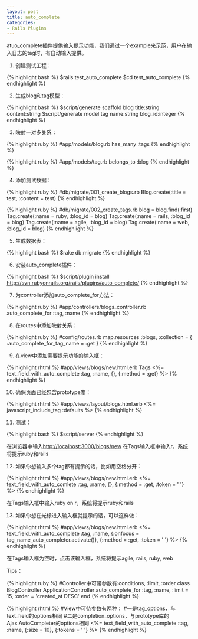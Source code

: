 ```yaml
---
layout: post
title: auto_complete
categories:
- Rails Plugins
---
```

atuo_complete插件提供输入提示功能，我们通过一个example来示范，用户在输入日志的tag时，有自动输入提供。

1. 创建测试工程：

{% highlight bash %}
$rails test_auto_complete
$cd test_auto_complete
{% endhighlight %}

2. 生成blog和tag模型：

{% highlight bash %}
$script/generate scaffold blog title:string content:string
$script/generate model tag name:string blog_id:integer
{% endhighlight %}

3. 映射一对多关系：

{% highlight ruby %}
#app/models/blog.rb
has_many :tags
{% endhighlight %}

{% highlight ruby %}
#app/models/tag.rb
belongs_to :blog
{% endhighlight %}

4. 添加测试数据：

{% highlight ruby %}
#db/migrate/001_create_blogs.rb
Blog.create(:title = test, :content = test)
{% endhighlight %}

{% highlight ruby %}
#db/migrate/002_create_tags.rb
blog = blog.find(:first)
Tag.create(:name = ruby, :blog_id = blog)
Tag.create(:name = rails, :blog_id = blog)
Tag.create(:name = agile, :blog_id = blog)
Tag.create(:name = web, :blog_id = blog)
{% endhighlight %}

5. 生成数据表：

{% highlight bash %}
$rake db:migrate
{% endhighlight %}

6. 安装auto_complete插件：

{% highlight bash %}
$script/plugin install http://svn.rubyonrails.org/rails/plugins/auto_complete/
{% endhighlight %}

7. 为controller添加auto_complete_for方法：

{% highlight ruby %}
#app/controllers/blogs_controller.rb
auto_complete_for :tag, :name
{% endhighlight %}

8. 在routes中添加映射关系：

{% highlight ruby %}
#config/routes.rb
map.resources :blogs, :collection = { :auto_complete_for_tag_name = :get }
{% endhighlight %}

9. 在view中添加需要提示功能的输入框：

{% highlight rhtml %}
#app/views/blogs/new.html.erb
Tags
<%= text_field_with_auto_complete :tag, :name, {}, {:method = :get} %>
{% endhighlight %}

10. 确保页面已经包含prototype库：

{% highlight rhtml %}
#app/views/layout/blogs.html.erb
<%= javascript_include_tag :defaults %>
{% endhighlight %}

11. 测试：

{% highlight bash %}
$script/server
{% endhighlight %}

在浏览器中输入[http://localhost:3000/blogs/new][1]
在Tags输入框中输入r，系统将提示ruby和rails

12. 如果你想输入多个tag都有提示的话，比如用空格分开：

{% highlight rhtml %}
#app/views/blogs/new.html.erb
<%= text_field_with_auto_comlete :tag, :name, {}, {:method = :get, :token = ' '} %>
{% endhighlight %}

在Tags输入框中输入ruby on r，系统将提示ruby和rails

13. 如果你想在光标进入输入框就提示的话，可以这样做：

{% highlight rhtml %}
#app/views/blogs/new.html.erb
<%= text_field_with_auto_complete :tag, :name, {:onfocus = tag_name_auto_completer.activate()}, {:method = :get, :token = ' '} %>
{% endhighlight %}

在Tags输入框为空时，点击该输入框，系统将提示agile, rails, ruby, web



Tips：

{% highlight ruby %}
#Controller中可带参数有:conditions, :limit, :order
class BlogController  ApplicationController
  auto_complete_for :tag, :name, :limit = 15, :order = 'created_at DESC'
end
{% endhighlight %}

{% highlight rhtml %}
#View中可待参数有两种：
#一是tag_options，与text_field的options相同
#二是completion_options，与prototype库的Ajax.AutoCompleter的options相同
<%= text_field_with_auto_complete :tag, :name, {:size = 10}, {:tokens = ' '} %>
{% endhighlight %}


  [1]: http://localhost:3000/blogs/new

